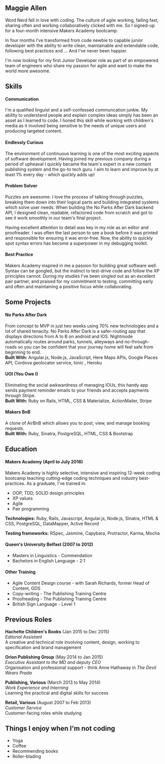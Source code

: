 ## Maggie Allen

Word Nerd fell in love with coding. The culture of agile working, failing fast, sharing often and working collaboratively clicked with me. So I signed-up for a four-month intensive Makers Academy bootcamp.

In four months I’ve transformed from code newbie to capable junior developer with the ability to write
clean, maintainable and extendable code, following best practices and ... And I've never been happier.

I'm now looking for my first Junior Developer role as part of an empowered team of engineers who share my passion for agile and want to make the world more awesome.

## Skills

#### Communication

I'm a qualified linguist and a self-confessed communcation junkie. My ability to understand people and explain complex ideas simply has been an asset as I learned to code. I honed this skill while working with children's media as it involved being sensitive to the needs of unique users and producing targeted content.

#### Endlessly Curious

The environment of continuous learning is one of the most exciting aspects of software development. Having joined my previous company during a period of upheaval I quickly became the team's expert in a new content publishing system and the go-to tech guru. I aim to learn and improve by at least 1% every day - which quickly adds up!

#### Problem Solver

Puzzles are awesome. I love the process of talking through puzzles, breaking them down into their logical parts and building integrated systems which solve user needs. When building the No Parks After Dark backend API, I designed clean, readable, refactored code from scratch and got to see it work smoothly in our team's final project.

Having excellent attention to detail was key in my role as an editor and proofreader. I was often the last person to see a book before it was printed and responsible for ensuring it was error-free. Now, the ability to quickly spot syntax errors has become a superpower in my debugging toolkit.

#### Best Practice

Makers Academy inspired in me a passion for building great software well. Syntax can be googled, but the instinct to test-drive code and follow the XP principles cannot. During my studies I've been singled out as an excellent pair partner, and praised for my commitment to testing, committing early and often and maintaining a positive focus while collaborating.

## Some Projects

#### No Parks After Dark

From concept to MVP in just two weeks using 70% new technologies and a lot of shared tenacity. No Parks After Dark is a safer-routing app that displays directions from A to B on android and IOS. Nightmode automatically routes around parks, tunnels, alleyways and no-through-roads so you can be confident that your journey home will feel safe from beginning to end.  
**Built With:** Angular.js, Node.js, JavaScript, Here Maps APIs, Google Places API, Cordova geolocator service, Ionic , Heroku

#### UOI (You Owe I)

Eliminating the social awkwardness of managing IOUs, this handy app sends payment reminder emails to your friends and accepts payments through Stripe.  
**Built With:** Ruby on Rails, HTML, CSS & Materialize, ActionMailer, Stripe

#### Makers BnB

A clone of AirBnB which allows you to post, view, and manage booking requests.  
**Built With:** Ruby, Sinatra, PostgreSQL, HTML, CSS & Bootstrap

## Education

#### Makers Academy (April to July 2016)

Makers Academy is highly selective, intensive and inspiring 12-week coding bootcamp teaching cutting-edge coding techniques and industry best-practices. As a graduate, I've trained in:

- OOP, TDD, SOLID design principles
- XP values
- Agile
- Pair programming

**Technologies:**
Ruby, Rails, Javascript, Angular.js, Node.js, Sinatra, HTML & CSS, PostgreSQL, DataMapper, Active Record

**Testing frameworks:**
RSpec, Jasmine, Capybara, Protractor, Karma, Mocha

#### Queen's University Belfast (2007 to 2012)

- Masters in Linguistics - Commendation
- Bachelors in English Language - 2:1

#### Other Training

- Agile Content Design course - with Sarah Richards, former Head of Content, GDS
- Copy-writing - The Publishing Training Centre
- Proofreading - The Publishing Training Centre
- British Sign Language - Level 1

## Previous Roles

**Hachette Children's Books** (Jan 2015 to Dec 2015)   
*Editorial Assistant*  
A creative and technical role involving content, design, working to specification and brand management

**Orion Publishing Group** (May 2014 to Jan 2015)    
*Executive Assistant to the MD and deputy CEO*  
Organisation and professional support - think Anne Hathaway in *The Devil Wears Prada*

**Publishing, Various** (March 2013 to May 2014)   
*Work Experience and Interning*  
Learning the practical and digital skills for success

**Retail, Various** (August 2007 to Feb 2013)   
*Customer Service*  
Customer-facing roles while studying

## Things I enjoy when I'm not coding

- Yoga
- Coffee
- Recommending books
- Roller-blading
